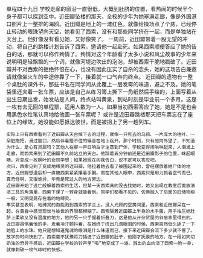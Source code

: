 单程四十九日
  学校走廊的窗沿一直很低，大概到肚脐的位置，看热闹的时候半个身子都可以探到空中。近田瓣坠楼的那天，全校的少年为她塞满走廊，像是外国港口照片上一整排的海鸥。近田瓣是地上的一滩红色，就像给操场点了个痣，已经停止转动的眼珠望向天空，她看见了西索，没有和那些同学挤在一起，而是单独站在天台上。他好像没有看见她，又好像笑了。
    一周前，近田瓣带着一股无望的冲动，将自己的跳楼计划告诉了西索，邀请他一起赴死。如果西索顺便答应了她的告白的话，那就可以称作殉情了。殉情对这个年龄看了太多小说和风尘故事的少年来说明明是轻飘飘的一个词，就像河堤边吹出的泡泡，却被西索干脆地戳破了。近田瓣并不对西索的拒绝怀恨在心，也没有因此压实了自杀的念头，她的这场告白兼邀请就像坐火车的中途停靠了一下，接着就一口气奔向终点。
    近田瓣的遗物有一整个桌肚的课外书，那些书名在同学间从此覆上一层发霉的味道，避之不及。她的笔袋里还夹着一张车票，应该是自己从练习簿上撕下一角纸然后手绘的，上面写着从出生日期出发，始发站是人间，终点站叫黄泉，到站时刻是毕业前一个多月。这是一枚有去无回的单程票，适用人数为一人。如果当初西索答应了她，她是不是也会用黑色水性笔认真地给他画一张车票呢？
    或许是近田瓣跳楼那天把车票忘在了座位上的缘故，她没能如愿抵达彼世，而是被拐上了另一趟列车。
        
    实际上只有西索看到了近田瓣从天台掉下去的过程，就像一只死去的乌鸦、一片庞大的枯叶、一朵脏拖把，滑过窗口，然后伴着捂不住的噪音在地上绽开。那个时刻，只有他向外望了，不知道为什么，是心有灵犀吗？其他人在那一声巨响后才注意到尸体，学校变得闹哄哄起来，人潮涌上走廊，而西索来到了近田瓣不久前站立的天台。他踩着五分钟前还是近田瓣影子的位置，眯起眼睛，对变成一枚枫叶的女同学想：如果她现在向我告白，说不定可以答应吧。
    次日，西索见到了变成地缚灵的近田瓣。他拉着她去看了被围起来的，曾经摆放着她尸体的地方，近田瓣想退后却一直被西索紧紧攥着手腕。而在其他人眼中，西索只是用力抓着空气而已。真奇怪啊，又很诡异，毕竟是死过人的地方旁边。
    近田瓣开始了逃亡般躲着西索的生活，但某一天西索真的没去找她时，她又出现在教室后面放清洁工具的角落里，西索下课了一转身就能看到。同学们都看不见的，仿佛融入了后面的旧储物柜一般，又明晃晃存在着的地缚灵。
    事实甚至表明，地缚灵的血能溅到西索的学兰上。没人光顾的空房间里，西索和近田瓣呆在一起，在黄昏中感觉现世与彼世的界限都模糊了。西索隔着近田瓣上半身的水手服，用手按压她肚脐上柔软又没有温度的地方，他的另一只手握着折叠刀，这是他从开杂货屋的邻居家里得到的。近田瓣畏惧着他的手，发着冷汗颤抖着，在她终于挤出几滴眼泪的时候，西索突然低头舔了一下她脸上的水珠。他只是想知道鬼魂的眼泪是什么味道而已，接下来近田瓣会流下多少就不管了。
    放学的时间快到了。西索毫不犹豫将刀插进了近田瓣的肚子，他刚才抚摸的地方，在一段如同切奶油的奇异手感后，近田瓣在学校的铃声里“啪”地变成了一滩。溅出的血肉浇了西索一脸一身，就像刺破一枚气球时的快感。
        